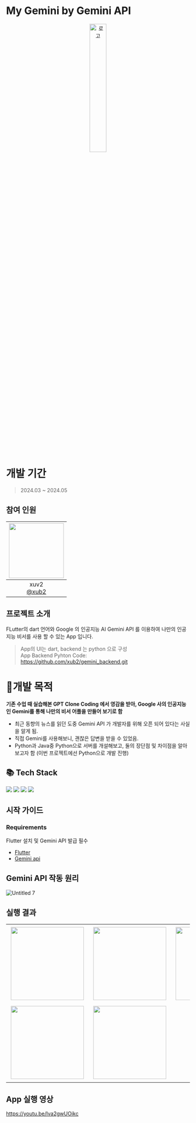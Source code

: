 # My Gemini by Gemini API  
<p align="center">
<img src="https://github.com/xub2/gemini_chat_app/assets/104479096/2049a4a6-6c12-4236-9f45-0098eb148c69" alt="로고" width="30%" height="30%">
</p>

# 개발 기간
> 2024.03 ~ 2024.05

## 참여 인원
|<img src="https://avatars.githubusercontent.com/u/104479096?v=4" width="150" height="150"/>|
|:-:|
|xuv2<br/>[@xub2](https://github.com/xub2)|

## 프로젝트 소개

FLutter의 dart 언어와 Google 의 인공지능 AI Gemini API 를 이용하여 나만의 인공지능 비서를 사용 할 수 있는 App 입니다.

> App의 UI는 dart, backend 는 python 으로 구성  
> App Backend Pyhton Code: https://github.com/xub2/gemini_backend.git

# 🤔개발 목적

**기존 수업 때 실습해본 GPT Clone Coding 에서 영감을 받아, Google 사의 인공지능인 Gemini를 통해 나만의 비서 어플을 만들어 보기로 함**

- 최근 동향의 뉴스를 읽던 도중 Gemini API 가 개발자를 위해 오픈 되어 있다는 사실을 알게 됨.
- 직접 Gemini를 사용해보니, 괜찮은 답변을 받을 수 있었음.
- Python과 Java중 Python으로 서버를 개설해보고, 둘의 장단점 및 차이점을 알아보고자 함 (이번 프로젝트에선 Python으로 개발 진행)
  

## 📚 Tech Stack

<img src="https://img.shields.io/badge/dart-3578E5?style=for-the-badge&logo=dart&logoColor=white"/> <img src="https://img.shields.io/badge/python-3178C6?style=for-the-badge&logo=python&logoColor=white"/> <img src="https://img.shields.io/badge/Flutter-06B6D4?style=for-the-badge&logo=Flutter&logoColor=white"/> <img src="https://img.shields.io/badge/gemini-5a999f?style=for-the-badge&logo=gemini&logoColor=white"/>

## 시작 가이드
### Requirements
Flutter 설치 및 Gemini API 발급 필수

- [Flutter](https://docs.flutter.dev/)
- [Gemini api](https://ai.google.dev/)

## Gemini API 작동 원리
![Untitled 7](https://github.com/xub2/gemini_backend/assets/104479096/0374f0d0-8454-4f5f-926a-07e62c8569b9)

## 실행 결과
<table>
  <tr>
    <td><img src="https://github.com/xub2/gemini_chat_app/assets/104479096/7d275af0-0369-49ff-9a9d-923a263cec46" width="200" style="margin: 5px;"></td>
    <td><img src="https://github.com/xub2/gemini_chat_app/assets/104479096/8541df64-d27c-405c-be07-d1dc6be718d7" width="200" style="margin: 5px;"></td>
    <td><img src="https://github.com/xub2/gemini_chat_app/assets/104479096/6175cfbd-9e59-4836-b74c-3583624ad12c" width="200" style="margin: 5px;"></td>
    
  </tr>
  <tr>
    <td><img src="https://github.com/xub2/gemini_chat_app/assets/104479096/f0954ba9-37e4-4a46-9752-33f63c572f9e" width="200" style="margin: 5px;"></td>
    <td><img src="https://github.com/xub2/gemini_chat_app/assets/104479096/7190d56e-2e37-40bd-a789-82ba2d198720" width="200" style="margin: 5px;"></td>
  </tr>
</table>

## App 실행 영상
https://youtu.be/Iva2gwUOikc


